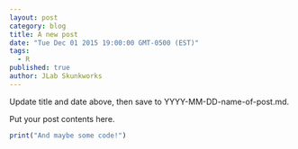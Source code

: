 ```yaml
---
layout: post
category: blog
title: A new post
date: "Tue Dec 01 2015 19:00:00 GMT-0500 (EST)"
tags: 
  - R
published: true
author: JLab Skunkworks
---
```




Update title and date above, then save to YYYY-MM-DD-name-of-post.md.

Put your post contents here.

```R
print("And maybe some code!")
```
